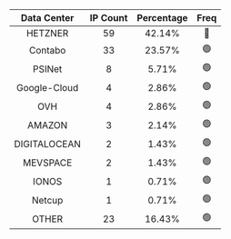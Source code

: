 | Data Center | IP Count | Percentage | Freq |
|:------------:|:--------:|:-----------:|:-----:|
| HETZNER | 59 | 42.14% | 🔴 |
| Contabo | 33 | 23.57% | 🟢 |
| PSINet | 8 | 5.71% | 🟢 |
| Google-Cloud | 4 | 2.86% | 🟢 |
| OVH | 4 | 2.86% | 🟢 |
| AMAZON | 3 | 2.14% | 🟢 |
| DIGITALOCEAN | 2 | 1.43% | 🟢 |
| MEVSPACE | 2 | 1.43% | 🟢 |
| IONOS | 1 | 0.71% | 🟢 |
| Netcup | 1 | 0.71% | 🟢 |
| OTHER | 23 | 16.43% | 🟢 |